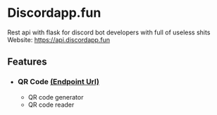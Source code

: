 # Discordapp.fun
Rest api with flask for discord bot developers with full of useless shits\
Website: https://api.discordapp.fun

## Features
- ### QR Code <a href="https://api.discordapp.fun/qr" target="_blank" >(Endpoint Url)</a>
  - QR code generator
  - QR code reader
